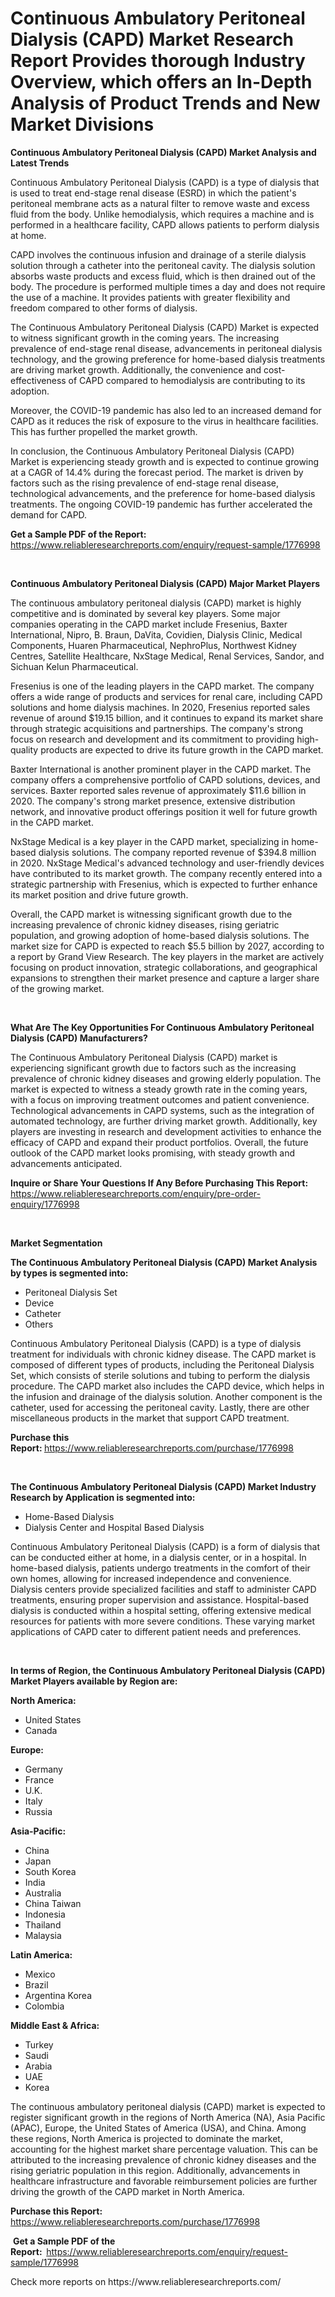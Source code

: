 <p><h1>Continuous Ambulatory Peritoneal Dialysis (CAPD) Market Research Report Provides thorough Industry Overview, which offers an In-Depth Analysis of Product Trends and New Market Divisions</h1></p><p><strong>Continuous Ambulatory Peritoneal Dialysis (CAPD) Market Analysis and Latest Trends</strong></p>
<p><p>Continuous Ambulatory Peritoneal Dialysis (CAPD) is a type of dialysis that is used to treat end-stage renal disease (ESRD) in which the patient's peritoneal membrane acts as a natural filter to remove waste and excess fluid from the body. Unlike hemodialysis, which requires a machine and is performed in a healthcare facility, CAPD allows patients to perform dialysis at home.</p><p>CAPD involves the continuous infusion and drainage of a sterile dialysis solution through a catheter into the peritoneal cavity. The dialysis solution absorbs waste products and excess fluid, which is then drained out of the body. The procedure is performed multiple times a day and does not require the use of a machine. It provides patients with greater flexibility and freedom compared to other forms of dialysis.</p><p>The Continuous Ambulatory Peritoneal Dialysis (CAPD) Market is expected to witness significant growth in the coming years. The increasing prevalence of end-stage renal disease, advancements in peritoneal dialysis technology, and the growing preference for home-based dialysis treatments are driving market growth. Additionally, the convenience and cost-effectiveness of CAPD compared to hemodialysis are contributing to its adoption.</p><p>Moreover, the COVID-19 pandemic has also led to an increased demand for CAPD as it reduces the risk of exposure to the virus in healthcare facilities. This has further propelled the market growth.</p><p>In conclusion, the Continuous Ambulatory Peritoneal Dialysis (CAPD) Market is experiencing steady growth and is expected to continue growing at a CAGR of 14.4% during the forecast period. The market is driven by factors such as the rising prevalence of end-stage renal disease, technological advancements, and the preference for home-based dialysis treatments. The ongoing COVID-19 pandemic has further accelerated the demand for CAPD.</p></p>
<p><strong>Get a Sample PDF of the Report:&nbsp;</strong> <a href="https://www.reliableresearchreports.com/enquiry/request-sample/1776998">https://www.reliableresearchreports.com/enquiry/request-sample/1776998</a></p>
<p>&nbsp;</p>
<p><strong>Continuous Ambulatory Peritoneal Dialysis (CAPD) Major Market Players</strong></p>
<p><p>The continuous ambulatory peritoneal dialysis (CAPD) market is highly competitive and is dominated by several key players. Some major companies operating in the CAPD market include Fresenius, Baxter International, Nipro, B. Braun, DaVita, Covidien, Dialysis Clinic, Medical Components, Huaren Pharmaceutical, NephroPlus, Northwest Kidney Centres, Satellite Healthcare, NxStage Medical, Renal Services, Sandor, and Sichuan Kelun Pharmaceutical.</p><p>Fresenius is one of the leading players in the CAPD market. The company offers a wide range of products and services for renal care, including CAPD solutions and home dialysis machines. In 2020, Fresenius reported sales revenue of around $19.15 billion, and it continues to expand its market share through strategic acquisitions and partnerships. The company's strong focus on research and development and its commitment to providing high-quality products are expected to drive its future growth in the CAPD market.</p><p>Baxter International is another prominent player in the CAPD market. The company offers a comprehensive portfolio of CAPD solutions, devices, and services. Baxter reported sales revenue of approximately $11.6 billion in 2020. The company's strong market presence, extensive distribution network, and innovative product offerings position it well for future growth in the CAPD market.</p><p>NxStage Medical is a key player in the CAPD market, specializing in home-based dialysis solutions. The company reported revenue of $394.8 million in 2020. NxStage Medical's advanced technology and user-friendly devices have contributed to its market growth. The company recently entered into a strategic partnership with Fresenius, which is expected to further enhance its market position and drive future growth.</p><p>Overall, the CAPD market is witnessing significant growth due to the increasing prevalence of chronic kidney diseases, rising geriatric population, and growing adoption of home-based dialysis solutions. The market size for CAPD is expected to reach $5.5 billion by 2027, according to a report by Grand View Research. The key players in the market are actively focusing on product innovation, strategic collaborations, and geographical expansions to strengthen their market presence and capture a larger share of the growing market.</p></p>
<p>&nbsp;</p>
<p><strong>What Are The Key Opportunities For Continuous Ambulatory Peritoneal Dialysis (CAPD) Manufacturers?</strong></p>
<p><p>The Continuous Ambulatory Peritoneal Dialysis (CAPD) market is experiencing significant growth due to factors such as the increasing prevalence of chronic kidney diseases and growing elderly population. The market is expected to witness a steady growth rate in the coming years, with a focus on improving treatment outcomes and patient convenience. Technological advancements in CAPD systems, such as the integration of automated technology, are further driving market growth. Additionally, key players are investing in research and development activities to enhance the efficacy of CAPD and expand their product portfolios. Overall, the future outlook of the CAPD market looks promising, with steady growth and advancements anticipated.</p></p>
<p><strong>Inquire or Share Your Questions If Any Before Purchasing This Report:</strong> <a href="https://www.reliableresearchreports.com/enquiry/pre-order-enquiry/1776998">https://www.reliableresearchreports.com/enquiry/pre-order-enquiry/1776998</a></p>
<p>&nbsp;</p>
<p><strong>Market Segmentation</strong></p>
<p><strong>The Continuous Ambulatory Peritoneal Dialysis (CAPD) Market Analysis by types is segmented into:</strong></p>
<p><ul><li>Peritoneal Dialysis Set</li><li>Device</li><li>Catheter</li><li>Others</li></ul></p>
<p><p>Continuous Ambulatory Peritoneal Dialysis (CAPD) is a type of dialysis treatment for individuals with chronic kidney disease. The CAPD market is composed of different types of products, including the Peritoneal Dialysis Set, which consists of sterile solutions and tubing to perform the dialysis procedure. The CAPD market also includes the CAPD device, which helps in the infusion and drainage of the dialysis solution. Another component is the catheter, used for accessing the peritoneal cavity. Lastly, there are other miscellaneous products in the market that support CAPD treatment.</p></p>
<p><strong>Purchase this Report:&nbsp;</strong><a href="https://www.reliableresearchreports.com/purchase/1776998">https://www.reliableresearchreports.com/purchase/1776998</a></p>
<p>&nbsp;</p>
<p><strong>The Continuous Ambulatory Peritoneal Dialysis (CAPD) Market Industry Research by Application is segmented into:</strong></p>
<p><ul><li>Home-Based Dialysis</li><li>Dialysis Center and Hospital Based Dialysis</li></ul></p>
<p><p>Continuous Ambulatory Peritoneal Dialysis (CAPD) is a form of dialysis that can be conducted either at home, in a dialysis center, or in a hospital. In home-based dialysis, patients undergo treatments in the comfort of their own homes, allowing for increased independence and convenience. Dialysis centers provide specialized facilities and staff to administer CAPD treatments, ensuring proper supervision and assistance. Hospital-based dialysis is conducted within a hospital setting, offering extensive medical resources for patients with more severe conditions. These varying market applications of CAPD cater to different patient needs and preferences.</p></p>
<p>&nbsp;</p>
<p><strong>In terms of Region, the Continuous Ambulatory Peritoneal Dialysis (CAPD) Market Players available by Region are:</strong></p>
<p>
    <p> <strong> North America: </strong>
        <ul>
            <li>United States</li>
            <li>Canada</li>
        </ul>
        </p> 
    <p> <strong> Europe: </strong>
        <ul>
            <li>Germany</li>
            <li>France</li>
            <li>U.K.</li>
            <li>Italy</li>
            <li>Russia</li>
        </ul>
        </p> 
    <p> <strong> Asia-Pacific: </strong>
        <ul>
            <li>China</li>
            <li>Japan</li>
            <li>South Korea</li>
            <li>India</li>
            <li>Australia</li>
            <li>China Taiwan</li>
            <li>Indonesia</li>
            <li>Thailand</li>
            <li>Malaysia</li>
        </ul>
        </p> 
    <p> <strong> Latin America: </strong>
        <ul>
            <li>Mexico</li>
            <li>Brazil</li>
            <li>Argentina Korea</li>
            <li>Colombia</li>
        </ul>
        </p> 
    <p> <strong> Middle East & Africa: </strong>
        <ul>
            <li>Turkey</li>
            <li>Saudi</li>
            <li>Arabia</li>
            <li>UAE</li>
            <li>Korea</li>
        </ul>
    </p>
    </p>
<p><p>The continuous ambulatory peritoneal dialysis (CAPD) market is expected to register significant growth in the regions of North America (NA), Asia Pacific (APAC), Europe, the United States of America (USA), and China. Among these regions, North America is projected to dominate the market, accounting for the highest market share percentage valuation. This can be attributed to the increasing prevalence of chronic kidney diseases and the rising geriatric population in this region. Additionally, advancements in healthcare infrastructure and favorable reimbursement policies are further driving the growth of the CAPD market in North America.</p></p>
<p><strong>Purchase this Report: </strong><a href="https://www.reliableresearchreports.com/purchase/1776998">https://www.reliableresearchreports.com/purchase/1776998</a></p>
<p>&nbsp;<strong>Get a Sample PDF of the Report:&nbsp;&nbsp;</strong><a href="https://www.reliableresearchreports.com/enquiry/request-sample/1776998">https://www.reliableresearchreports.com/enquiry/request-sample/1776998</a></p>
<p><strong></strong></p>
<p>Check more reports on https://www.reliableresearchreports.com/</p>
